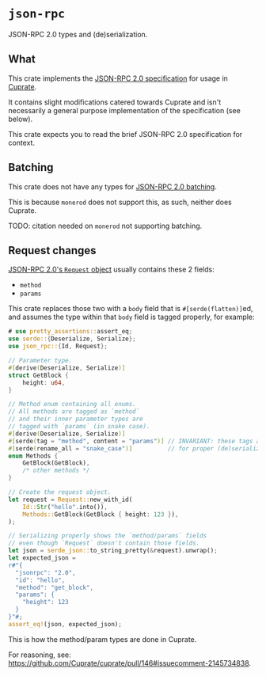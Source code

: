 # `json-rpc`
JSON-RPC 2.0 types and (de)serialization.

## What
This crate implements the [JSON-RPC 2.0 specification](https://www.jsonrpc.org/specification)
for usage in [Cuprate](https://github.com/Cuprate/cuprate).

It contains slight modifications catered towards Cuprate and isn't
necessarily a general purpose implementation of the specification
(see below).

This crate expects you to read the brief JSON-RPC 2.0 specification for context.

## Batching
This crate does not have any types for [JSON-RPC 2.0 batching](https://www.jsonrpc.org/specification#batch).

This is because `monerod` does not support this,
as such, neither does Cuprate.

TODO: citation needed on `monerod` not supporting batching.

## Request changes
[JSON-RPC 2.0's `Request` object](https://www.jsonrpc.org/specification#request_object) usually contains these 2 fields:
- `method`
- `params`

This crate replaces those two with a `body` field that is `#[serde(flatten)]`ed,
and assumes the type within that `body` field is tagged properly, for example:

```rust
# use pretty_assertions::assert_eq;
use serde::{Deserialize, Serialize};
use json_rpc::{Id, Request};

// Parameter type.
#[derive(Deserialize, Serialize)]
struct GetBlock {
    height: u64,
}

// Method enum containing all enums.
// All methods are tagged as `method`
// and their inner parameter types are
// tagged with `params` (in snake case).
#[derive(Deserialize, Serialize)]
#[serde(tag = "method", content = "params")] // INVARIANT: these tags are needed
#[serde(rename_all = "snake_case")]          // for proper (de)serialization.
enum Methods {
    GetBlock(GetBlock),
    /* other methods */
}

// Create the request object.
let request = Request::new_with_id(
    Id::Str("hello".into()),
    Methods::GetBlock(GetBlock { height: 123 }),
);

// Serializing properly shows the `method/params` fields
// even though `Request` doesn't contain those fields.
let json = serde_json::to_string_pretty(&request).unwrap();
let expected_json =
r#"{
  "jsonrpc": "2.0",
  "id": "hello",
  "method": "get_block",
  "params": {
    "height": 123
  }
}"#;
assert_eq!(json, expected_json);
```

This is how the method/param types are done in Cuprate.

For reasoning, see: <https://github.com/Cuprate/cuprate/pull/146#issuecomment-2145734838>.